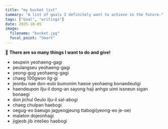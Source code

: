 ```yaml
---
title: "my bucket list"
summary: "A list of goals I definitely want to achieve in the future."
tags: ["Goal", "writings"]
date: 2025-10-05
image:
  filename: "bucket.jpg"
  focal_point: "Smart"
---
```


🎯 **There are so many things I want to do and give!**

- seupein yeohaeng-gagi
- peulangseu yeohaeng-gagi
- yeong-gug yeohaeng-gagi
- chaeg 100gwon ilg-gi
- jeonbu nae don-eulo bumonim haeoe yeohaeng bonaedeuligi
- haendeupon ilju-il dong-an sayong haji anhgo uimi issneun sigan bonaegi
- don jichul 0eulo ilju-il sal-abogi
- chaeg chulpan haebogi
- oegug-eo baeugo jagyeogjeung ttabogi(yeong-eo je-oe)
- malaton dojeonhagi
- jigjeob jib intelieo haebogi
